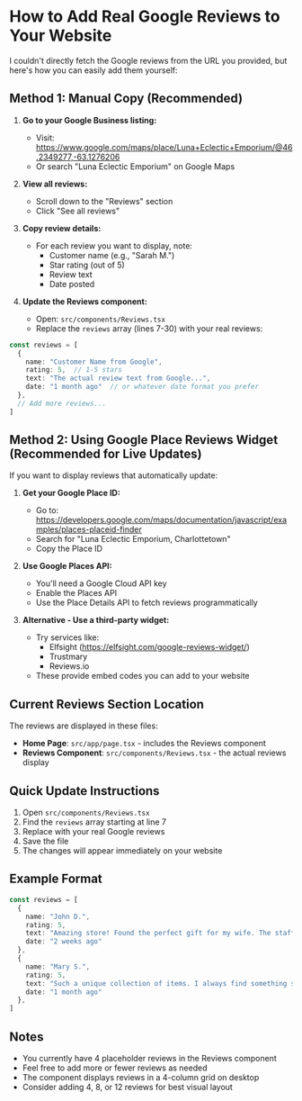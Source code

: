 # How to Add Real Google Reviews to Your Website

I couldn't directly fetch the Google reviews from the URL you provided, but here's how you can easily add them yourself:

## Method 1: Manual Copy (Recommended)

1. **Go to your Google Business listing:**
   - Visit: https://www.google.com/maps/place/Luna+Eclectic+Emporium/@46.2349277,-63.1276206
   - Or search "Luna Eclectic Emporium" on Google Maps

2. **View all reviews:**
   - Scroll down to the "Reviews" section
   - Click "See all reviews"

3. **Copy review details:**
   - For each review you want to display, note:
     - Customer name (e.g., "Sarah M.")
     - Star rating (out of 5)
     - Review text
     - Date posted

4. **Update the Reviews component:**
   - Open: `src/components/Reviews.tsx`
   - Replace the `reviews` array (lines 7-30) with your real reviews:

```typescript
const reviews = [
  {
    name: "Customer Name from Google",
    rating: 5,  // 1-5 stars
    text: "The actual review text from Google...",
    date: "1 month ago"  // or whatever date format you prefer
  },
  // Add more reviews...
]
```

## Method 2: Using Google Place Reviews Widget (Recommended for Live Updates)

If you want to display reviews that automatically update:

1. **Get your Google Place ID:**
   - Go to: https://developers.google.com/maps/documentation/javascript/examples/places-placeid-finder
   - Search for "Luna Eclectic Emporium, Charlottetown"
   - Copy the Place ID

2. **Use Google Places API:**
   - You'll need a Google Cloud API key
   - Enable the Places API
   - Use the Place Details API to fetch reviews programmatically

3. **Alternative - Use a third-party widget:**
   - Try services like:
     - Elfsight (https://elfsight.com/google-reviews-widget/)
     - Trustmary
     - Reviews.io
   - These provide embed codes you can add to your website

## Current Reviews Section Location

The reviews are displayed in these files:
- **Home Page**: `src/app/page.tsx` - includes the Reviews component
- **Reviews Component**: `src/components/Reviews.tsx` - the actual reviews display

## Quick Update Instructions

1. Open `src/components/Reviews.tsx`
2. Find the `reviews` array starting at line 7
3. Replace with your real Google reviews
4. Save the file
5. The changes will appear immediately on your website

## Example Format

```typescript
const reviews = [
  {
    name: "John D.",
    rating: 5,
    text: "Amazing store! Found the perfect gift for my wife. The staff were incredibly helpful and friendly.",
    date: "2 weeks ago"
  },
  {
    name: "Mary S.",
    rating: 5,
    text: "Such a unique collection of items. I always find something special here!",
    date: "1 month ago"
  },
]
```

## Notes

- You currently have 4 placeholder reviews in the Reviews component
- Feel free to add more or fewer reviews as needed
- The component displays reviews in a 4-column grid on desktop
- Consider adding 4, 8, or 12 reviews for best visual layout
